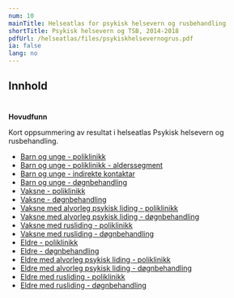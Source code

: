 ```yaml
---
num: 10
mainTitle: Helseatlas for psykisk helsevern og rusbehandling
shortTitle: Psykisk helsevern og TSB, 2014-2018
pdfUrl: /helseatlas/files/psykiskhelsevernogrus.pdf
ia: false
lang: no
---
```


## Innhold

#

**Hovudfunn**

Kort oppsummering av resultat i helseatlas Psykisk helsevern og rusbehandling.

- [Barn og unge - poliklinikk](/helseatlas/files/phv_faktaark_barnunge_poliklinikk.pdf)
- [Barn og unge - poliklinikk - alderssegment](/helseatlas/files/phv_faktaark_barnunge_pol_alderssegment.pdf)
- [Barn og unge - indirekte kontaktar](/helseatlas/files/phv_faktaark_barnunge_pol_indirekte.pdf)
- [Barn og unge - døgnbehandling](/helseatlas/files/phv_faktaark_barnunge_dognbehandling.pdf)
- [Vaksne - poliklinikk](/helseatlas/files/phv_faktaark_vaksne_poliklinikk.pdf)
- [Vaksne - døgnbehandling](/helseatlas/files/phv_faktaark_vaksne_dognbehandling.pdf)
- [Vaksne med alvorleg psykisk liding - poliklinikk](/helseatlas/files/phv_faktaark_vaksne_alv_pol.pdf)
- [Vaksne med alvorleg psykisk liding - døgnbehandling](/helseatlas/files/phv_faktaark_vaksne_alv_dogn.pdf)
- [Vaksne med rusliding - poliklinikk](/helseatlas/files/phv_faktaark_vaksne_rus_pol.pdf)
- [Vaksne med rusliding - døgnbehandling](/helseatlas/files/phv_faktaark_vaksne_rus_dogn.pdf)
- [Eldre - poliklinikk](/helseatlas/files/phv_faktaark_eldre_poliklinikk.pdf)
- [Eldre - døgnbehandling](/helseatlas/files/phv_faktaark_eldre_dognbehandling.pdf)
- [Eldre med alvorleg psykisk liding - poliklinikk](/helseatlas/files/phv_faktaark_eldre_alv_pol.pdf)
- [Eldre med alvorleg psykisk liding - døgnbehandling](/helseatlas/files/phv_faktaark_eldre_alv_dogn.pdf)
- [Eldre med rusliding - poliklinikk](/helseatlas/files/phv_faktaark_eldre_rus_pol.pdf)
- [Eldre med rusliding - døgnbehandling](/helseatlas/files/phv_faktaark_eldre_rus_dogn.pdf)
